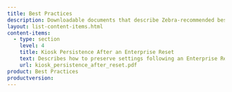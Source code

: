 ```yaml
---
title: Best Practices
description: Downloadable documents that describe Zebra-recommended best practices for tackling common issues.
layout: list-content-items.html
content-items:
  - type: section
    level: 4
    title: Kiosk Persistence After an Enterprise Reset
    text: Describes how to preserve settings following an Enterprise Reset on a persistence-enabled device that implements a secure Android launcher and/or its Kiosk Mode feature deployed using the Zebra StageNow administration tool or an enterprise mobile management (EMM) system such as those from SOTI or AirWatch (specific instructions provided). 
    url: kiosk_persistence_after_reset.pdf
product: Best Practices
productversion: 
---
```

           
















